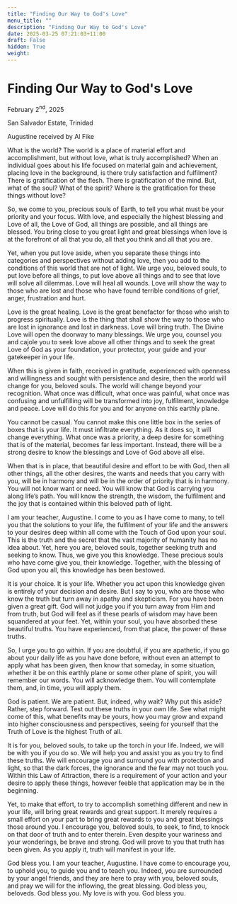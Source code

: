 ```yaml
---
title: "Finding Our Way to God's Love"
menu_title: ""
description: "Finding Our Way to God's Love"
date: 2025-03-25 07:21:03+11:00
draft: False
hidden: True
weight:
---
```

# Finding Our Way to God's Love

February 2<sup>nd</sup>, 2025

San Salvador Estate, Trinidad

Augustine received by Al Fike

What is the world? The world is a place of material effort and accomplishment, but without love, what is truly accomplished? When an individual goes about his life focused on material gain and achievement, placing love in the background, is there truly satisfaction and fulfilment? There is gratification of the flesh. There is gratification of the mind. But, what of the soul? What of the spirit? Where is the gratification for these things without love?

So, we come to you, precious souls of Earth, to tell you what must be your priority and your focus. With love, and especially the highest blessing and Love of all, the Love of God, all things are possible, and all things are blessed. You bring close to you great light and great blessings when love is at the forefront of all that you do, all that you think and all that you are.

Yet, when you put love aside, when you separate these things into categories and perspectives without adding love, then you add to the conditions of this world that are not of light. We urge you, beloved souls, to put love before all things, to put love above all things and to see that love will solve all dilemmas. Love will heal all wounds. Love will show the way to those who are lost and those who have found terrible conditions of grief, anger, frustration and hurt.

Love is the great healing. Love is the great benefactor for those who wish to progress spiritually. Love is the thing that shall show the way to those who are lost in ignorance and lost in darkness. Love will bring truth. The Divine Love will open the doorway to many blessings. We urge you, counsel you and cajole you to seek love above all other things and to seek the great Love of God as your foundation, your protector, your guide and your gatekeeper in your life.

When this is given in faith, received in gratitude, experienced with openness and willingness and sought with persistence and desire, then the world will change for you, beloved souls. The world will change beyond your recognition. What once was difficult, what once was painful, what once was confusing and unfulfilling will be transformed into joy, fulfilment, knowledge and peace. Love will do this for you and for anyone on this earthly plane.

You cannot be casual. You cannot make this one little box in the series of boxes that is your life. It must infiltrate everything. As it does so, it will change everything. What once was a priority, a deep desire for something that is of the material, becomes far less important. Instead, there will be a strong desire to know the blessings and Love of God above all else.

When that is in place, that beautiful desire and effort to be with God, then all other things, all the other desires, the wants and needs that you carry with you, will be in harmony and will be in the order of priority that is in harmony. You will not know want or need. You will know that God is carrying you along life’s path. You will know the strength, the wisdom, the fulfilment and the joy that is contained within this beloved path of light.

I am your teacher, Augustine. I come to you as I have come to many, to tell you that the solutions to your life, the fulfilment of your life and the answers to your desires deep within all come with the Touch of God upon your soul. This is the truth and the secret that the vast majority of humanity has no idea about. Yet, here you are, beloved souls, together seeking truth and seeking to know. Thus, we give you this knowledge. These precious souls who have come give you, their knowledge. Together, with the blessing of God upon you all, this knowledge has been bestowed.

It is your choice. It is your life. Whether you act upon this knowledge given is entirely of your decision and desire. But I say to you, who are those who know the truth but turn away in apathy and skepticism. For you have been given a great gift. God will not judge you if you turn away from Him and from truth, but God will feel as if these pearls of wisdom may have been squandered at your feet. Yet, within your soul, you have absorbed these beautiful truths. You have experienced, from that place, the power of these truths.

So, I urge you to go within. If you are doubtful, if you are apathetic, if you go about your daily life as you have done before, without even an attempt to apply what has been given, then know that someday, in some situation, whether it be on this earthly plane or some other plane of spirit, you will remember our words. You will acknowledge them. You will contemplate them, and, in time, you will apply them.

God is patient. We are patient. But, indeed, why wait? Why put this aside? Rather, step forward. Test out these truths in your own life. See what might come of this, what benefits may be yours, how you may grow and expand into higher consciousness and perspectives, seeing for yourself that the Truth of Love is the highest Truth of all.

It is for you, beloved souls, to take up the torch in your life. Indeed, we will be with you if you do so. We will help you and assist you as you try to find these truths. We will encourage you and surround you with protection and light, so that the dark forces, the ignorance and the fear may not touch you. Within this Law of Attraction, there is a requirement of your action and your desire to apply these things, however feeble that application may be in the beginning.

Yet, to make that effort, to try to accomplish something different and new in your life, will bring great rewards and great support. It merely requires a small effort on your part to bring great rewards to you and great blessings those around you. I encourage you, beloved souls, to seek, to find, to knock on that door of truth and to enter therein. Even despite your wariness and your wonderings, be brave and strong. God will prove to you that truth has been given. As you apply it, truth will manifest in your life.

God bless you. I am your teacher, Augustine. I have come to encourage you, to uphold you, to guide you and to teach you. Indeed, you are surrounded by your angel friends, and they are here to pray with you, beloved souls, and pray we will for the inflowing, the great blessing. God bless you, beloveds. God bless you. My love is with you. God bless you.
